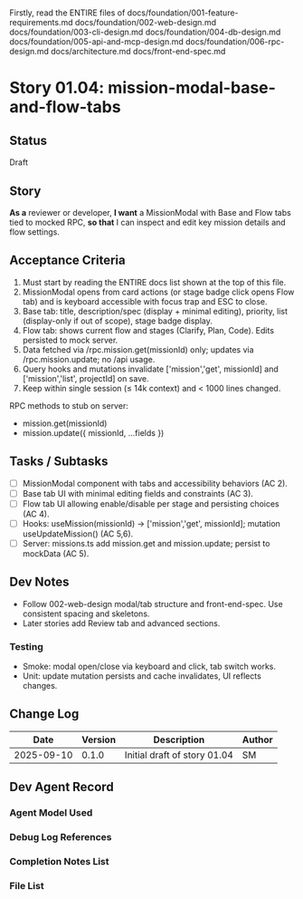 # <!-- Powered by BMAD™ Core -->

Firstly, read the ENTIRE files of 
docs/foundation/001-feature-requirements.md
docs/foundation/002-web-design.md
docs/foundation/003-cli-design.md
docs/foundation/004-db-design.md
docs/foundation/005-api-and-mcp-design.md
docs/foundation/006-rpc-design.md
docs/architecture.md
docs/front-end-spec.md

# Story 01.04: mission-modal-base-and-flow-tabs

## Status
Draft

## Story
**As a** reviewer or developer,
**I want** a MissionModal with Base and Flow tabs tied to mocked RPC,
**so that** I can inspect and edit key mission details and flow settings.

## Acceptance Criteria
1) Must start by reading the ENTIRE docs list shown at the top of this file.
2) MissionModal opens from card actions (or stage badge click opens Flow tab) and is keyboard accessible with focus trap and ESC to close.
3) Base tab: title, description/spec (display + minimal editing), priority, list (display-only if out of scope), stage badge display.
4) Flow tab: shows current flow and stages (Clarify, Plan, Code). Edits persisted to mock server.
5) Data fetched via /rpc.mission.get(missionId) only; updates via /rpc.mission.update; no /api usage.
6) Query hooks and mutations invalidate ['mission','get', missionId] and ['mission','list', projectId] on save.
7) Keep within single session (≤ 14k context) and < 1000 lines changed.

RPC methods to stub on server:
- mission.get(missionId)
- mission.update({ missionId, ...fields })

## Tasks / Subtasks
- [ ] MissionModal component with tabs and accessibility behaviors (AC 2).
- [ ] Base tab UI with minimal editing fields and constraints (AC 3).
- [ ] Flow tab UI allowing enable/disable per stage and persisting choices (AC 4).
- [ ] Hooks: useMission(missionId) -> ['mission','get', missionId]; mutation useUpdateMission() (AC 5,6).
- [ ] Server: missions.ts add mission.get and mission.update; persist to mockData (AC 5).

## Dev Notes
- Follow 002-web-design modal/tab structure and front-end-spec. Use consistent spacing and skeletons.
- Later stories add Review tab and advanced sections.

### Testing
- Smoke: modal open/close via keyboard and click, tab switch works.
- Unit: update mutation persists and cache invalidates, UI reflects changes.

## Change Log
| Date       | Version | Description                      | Author |
|------------|---------|----------------------------------|--------|
| 2025-09-10 | 0.1.0   | Initial draft of story 01.04     | SM     |

## Dev Agent Record
### Agent Model Used

### Debug Log References

### Completion Notes List

### File List

